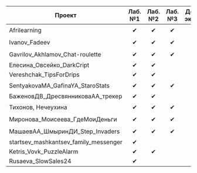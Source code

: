 | Проект  | Лаб. №1 | Лаб. №2 | Лаб. №3 | Допуск к экзамену
|---------|:-------:|:-------:|:-------:|:-----------------:
|Afrilearning | ✔ | ✔ | ✔ | 👍 |
|Ivanov_Fadeev| ✔ | ✔ | ✔ | 👍 |
|Gavrilov_Akhlamov_Chat-roulette| ✔ | ✔ | ✔ | 👍 |
|Елесина_Овсейко_DarkCript| ✔ | ✔ |   |   |
|Vereshchak_TipsForDrips| ✔ | ✔ |   |   |
|SentyakovaMA_GafinaYA_StaroStats| ✔ | ✔ | ✔ | 👍 |
|БаженовДВ_ДресвянниковаАА_трекер| ✔ | ✔ |   |   |
|Тихонов, Нечеухина| ✔ | ✔ | ✔ | 👍 |
|Миронова_Моисеева_ГдеМоиДеньги| ✔ | ✔ | ✔ | 👍 |
|МашаевАА_ШмыринДИ_Step_Invaders| ✔ | ✔ | ✔ | 👍 |
|startsev_mashkantsev_family_messenger|✔ |   |   |   |
|Ketris_Vovk_PuzzleAlarm| ✔ | ✔ |   |   |
|Rusaeva_SlowSales24| ✔ |  |   |   |
